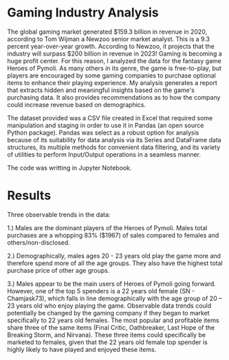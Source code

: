 # Gaming Industry Analysis

The global gaming market generated $159.3 billion in revenue in 2020, according to Tom Wijman a Newzoo senior market analyst. This is a 9.3 percent year-over-year growth. According to Newzoo, it projects that the industry will surpass $200 billion in revenue in 2023! Gaming is becoming a huge profit center. For this reason, I analyzed the data for the fantasy game Heroes of Pymoli. As many others in its genre, the game is free-to-play, but players are encouraged by some gaming companies to purchase optional items to enhance their playing experience. My analysis generates a report that extracts hidden and meaningful insights based on the game's purchasing data. It also provides recommendations as to how the company could increase revenue based on demographics.

The dataset provided was a CSV file created in Excel that required some manipulation and staging in order to use it in Pandas (an open source Python package). Pandas was select as a robust option for analysis because of its suitability for data analysis via its Series and DataFrame data structures, its multiple methods for convenient data filtering, and its variety of utilities to perform Input/Output operations in a seamless manner.  

The code was writting in Jupyter Notebook.

# Results

Three observable trends in the data:

1.)	Males are the dominant players of the Heroes of Pymoli.  Males total purchases are a whopping 83% ($1967) of sales compared to females and others/non-disclosed.

2.)	Demographically, males ages 20 - 23 years old play the game more and therefore spend more of all the age groups. They also have the highest total purchase price of other age groups.

3.)	Males appear to be the main users of Heroes of Pymoli going forward. However, one of the top 5 spenders is a 22 years old female (SN - Chamjask73), which falls in line demographically with the age group of 20 – 23 years old who enjoy playing the game.  Observable data trends could potentially be changed by the gaming company if they began to market specifically to 22 years old females.  The most popular and profitable items share three of the same items (Final Critic, Oathbreaker, Last Hope of the Breaking Storm, and Nirvana). These three items could specifically be marketed to females, given that the 22 years old female top spender is highly likely to have played and enjoyed these items.

